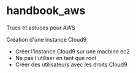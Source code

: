# handbook_aws
Trucs et astuces pour AWS

Création d'une instance Cloud9
- Créer l'instance Cloud9 sur une machine ec2
- Ne pas l'utiliser en tant que root
- Créer des utilisateurs avec les droits Cloud9
